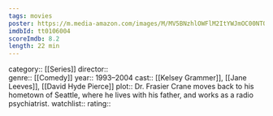 ```yaml
---
tags: movies
poster: https://m.media-amazon.com/images/M/MV5BNzhlOWFlM2ItYWJmOC00NTQ2LTg3MzItMDM3ZGNmYTk5OWU3XkEyXkFqcGdeQXVyNjc5NjEzNA@@._V1_SX300.jpg
imdbId: tt0106004
scoreImdb: 8.2
length: 22 min
---
```


category:: [[Series]]
director::  
genre:: [[Comedy]]
year:: 1993–2004
cast:: [[Kelsey Grammer]], [[Jane Leeves]], [[David Hyde Pierce]]
plot:: Dr. Frasier Crane moves back to his hometown of Seattle, where he lives with his father, and works as a radio psychiatrist.
watchlist::
rating::
